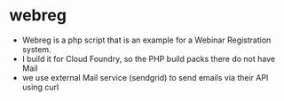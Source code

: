 # webreg
* Webreg is a php script that is an example for a Webinar Registration system.
* I build it for Cloud Foundry, so the PHP build packs there do not have Mail
* we use external Mail service (sendgrid) to send emails via their API using curl
